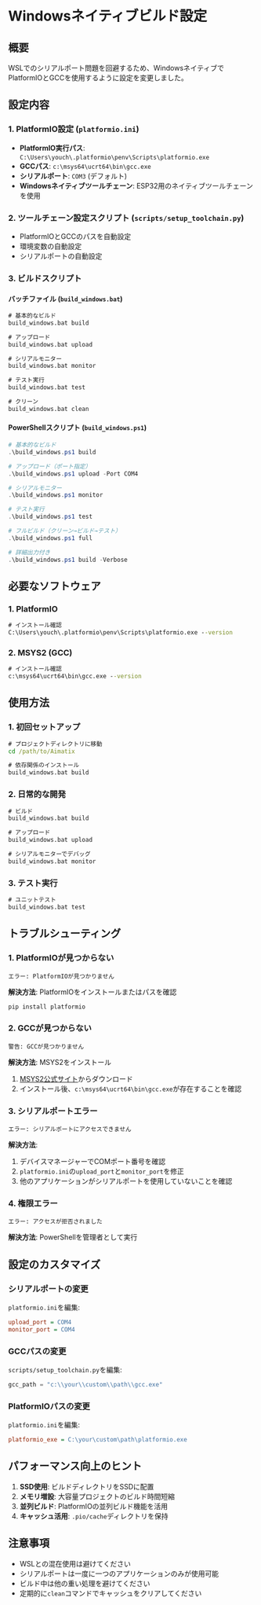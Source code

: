 # Windowsネイティブビルド設定

## 概要

WSLでのシリアルポート問題を回避するため、WindowsネイティブでPlatformIOとGCCを使用するように設定を変更しました。

## 設定内容

### 1. PlatformIO設定 (`platformio.ini`)

- **PlatformIO実行パス**: `C:\Users\youch\.platformio\penv\Scripts\platformio.exe`
- **GCCパス**: `c:\msys64\ucrt64\bin\gcc.exe`
- **シリアルポート**: `COM3` (デフォルト)
- **Windowsネイティブツールチェーン**: ESP32用のネイティブツールチェーンを使用

### 2. ツールチェーン設定スクリプト (`scripts/setup_toolchain.py`)

- PlatformIOとGCCのパスを自動設定
- 環境変数の自動設定
- シリアルポートの自動設定

### 3. ビルドスクリプト

#### バッチファイル (`build_windows.bat`)
```cmd
# 基本的なビルド
build_windows.bat build

# アップロード
build_windows.bat upload

# シリアルモニター
build_windows.bat monitor

# テスト実行
build_windows.bat test

# クリーン
build_windows.bat clean
```

#### PowerShellスクリプト (`build_windows.ps1`)
```powershell
# 基本的なビルド
.\build_windows.ps1 build

# アップロード（ポート指定）
.\build_windows.ps1 upload -Port COM4

# シリアルモニター
.\build_windows.ps1 monitor

# テスト実行
.\build_windows.ps1 test

# フルビルド（クリーン→ビルド→テスト）
.\build_windows.ps1 full

# 詳細出力付き
.\build_windows.ps1 build -Verbose
```

## 必要なソフトウェア

### 1. PlatformIO
```cmd
# インストール確認
C:\Users\youch\.platformio\penv\Scripts\platformio.exe --version
```

### 2. MSYS2 (GCC)
```cmd
# インストール確認
c:\msys64\ucrt64\bin\gcc.exe --version
```

## 使用方法

### 1. 初回セットアップ
```cmd
# プロジェクトディレクトリに移動
cd /path/to/Aimatix

# 依存関係のインストール
build_windows.bat build
```

### 2. 日常的な開発
```cmd
# ビルド
build_windows.bat build

# アップロード
build_windows.bat upload

# シリアルモニターでデバッグ
build_windows.bat monitor
```

### 3. テスト実行
```cmd
# ユニットテスト
build_windows.bat test
```

## トラブルシューティング

### 1. PlatformIOが見つからない
```
エラー: PlatformIOが見つかりません
```
**解決方法**: PlatformIOをインストールまたはパスを確認
```cmd
pip install platformio
```

### 2. GCCが見つからない
```
警告: GCCが見つかりません
```
**解決方法**: MSYS2をインストール
1. [MSYS2公式サイト](https://www.msys2.org/)からダウンロード
2. インストール後、`c:\msys64\ucrt64\bin\gcc.exe`が存在することを確認

### 3. シリアルポートエラー
```
エラー: シリアルポートにアクセスできません
```
**解決方法**: 
1. デバイスマネージャーでCOMポート番号を確認
2. `platformio.ini`の`upload_port`と`monitor_port`を修正
3. 他のアプリケーションがシリアルポートを使用していないことを確認

### 4. 権限エラー
```
エラー: アクセスが拒否されました
```
**解決方法**: PowerShellを管理者として実行

## 設定のカスタマイズ

### シリアルポートの変更
`platformio.ini`を編集:
```ini
upload_port = COM4
monitor_port = COM4
```

### GCCパスの変更
`scripts/setup_toolchain.py`を編集:
```python
gcc_path = "c:\\your\\custom\\path\\gcc.exe"
```

### PlatformIOパスの変更
`platformio.ini`を編集:
```ini
platformio_exe = C:\your\custom\path\platformio.exe
```

## パフォーマンス向上のヒント

1. **SSD使用**: ビルドディレクトリをSSDに配置
2. **メモリ増設**: 大容量プロジェクトのビルド時間短縮
3. **並列ビルド**: PlatformIOの並列ビルド機能を活用
4. **キャッシュ活用**: `.pio/cache`ディレクトリを保持

## 注意事項

- WSLとの混在使用は避けてください
- シリアルポートは一度に一つのアプリケーションのみが使用可能
- ビルド中は他の重い処理を避けてください
- 定期的に`clean`コマンドでキャッシュをクリアしてください 